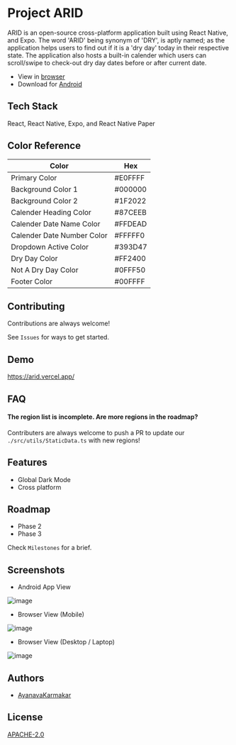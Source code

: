 # Project ARID

ARID is an open-source cross-platform application built using React Native, and Expo. The word 'ARID' being synonym of 'DRY', is aptly named; as the application helps users to find out if it is a 'dry day' today in their respective state. The application also hosts a built-in calender which users can scroll/swipe to check-out dry day dates before or after current date.

- View in [browser](https://arid.vercel.app/)
- Download for [Android](https://drive.google.com/file/d/1TSJjcL71fr9aUDSNbaoOkUTVDsCFl3pD/view?usp=sharing)

## Tech Stack

React, React Native, Expo, and React Native Paper

## Color Reference

| Color                      | Hex     |
| -------------------------- | ------- |
| Primary Color              | #E0FFFF |
| Background Color 1         | #000000 |
| Background Color 2         | #1F2022 |
| Calender Heading Color     | #87CEEB |
| Calender Date Name Color   | #FFDEAD |
| Calender Date Number Color | #FFFFF0 |
| Dropdown Active Color      | #393D47 |
| Dry Day Color              | #FF2400 |
| Not A Dry Day Color        | #0FFF50 |
| Footer Color               | #00FFFF |

## Contributing

Contributions are always welcome!

See `Issues` for ways to get started.

## Demo

https://arid.vercel.app/

## FAQ

#### The region list is incomplete. Are more regions in the roadmap?

Contributers are always welcome to push a PR to update our `./src/utils/StaticData.ts` with new regions!

## Features

- Global Dark Mode
- Cross platform

## Roadmap

- Phase 2
- Phase 3

Check `Milestones` for a brief.

## Screenshots

- Android App View

![image](https://user-images.githubusercontent.com/89210438/194716396-50bf3bb5-3c81-4873-b267-620c34cfa9d0.png)

- Browser View (Mobile)

![image](https://user-images.githubusercontent.com/89210438/194716423-b8c36c6a-e310-4ddb-b6de-d9b98895977e.png)

- Browser View (Desktop / Laptop)

![image](https://user-images.githubusercontent.com/89210438/194716458-13254bf5-9b73-4fec-825f-09cd1c2792ec.png)

## Authors

- [AyanavaKarmakar](https://github.com/AyanavaKarmakar)

## License

[APACHE-2.0](https://choosealicense.com/licenses/apache-2.0/)
